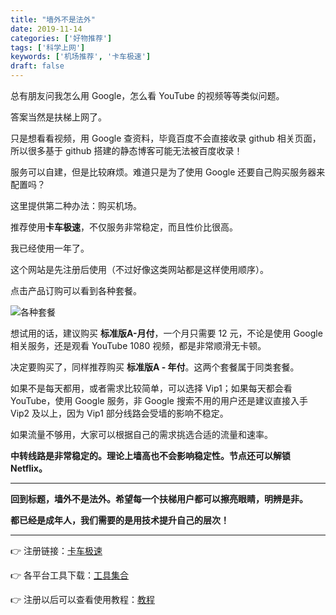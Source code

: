 ```yaml
---
title: "墙外不是法外"
date: 2019-11-14
categories: ['好物推荐']
tags: ['科学上网']
keywords: ['机场推荐', '卡车极速']
draft: false
---
```


总有朋友问我怎么用 Google，怎么看 YouTube 的视频等等类似问题。

答案当然是扶梯上网了。

<!-- more -->

只是想看看视频，用 Google 查资料，毕竟百度不会直接收录 github 相关页面，所以很多基于 github 搭建的静态博客可能无法被百度收录！

服务可以自建，但是比较麻烦。难道只是为了使用 Google 还要自己购买服务器来配置吗？

这里提供第二种办法：购买机场。

推荐使用**卡车极速**，不仅服务非常稳定，而且性价比很高。

我已经使用一年了。

这个网站是先注册后使用（不过好像这类网站都是这样使用顺序）。

点击产品订购可以看到各种套餐。

![各种套餐](https://i.loli.net/2020/01/30/LM3Wh8VrZu61fRX.png)

想试用的话，建议购买 **标准版A-月付**，一个月只需要 12 元，不论是使用 Google 相关服务，还是观看 YouTube 1080 视频，都是非常顺滑无卡顿。

决定要购买了，同样推荐购买 **标准版A - 年付**。这两个套餐属于同类套餐。


如果不是每天都用，或者需求比较简单，可以选择 Vip1；如果每天都会看 YouTube，使用 Google 服务，非 Google 搜索不用的用户还是建议直接入手 Vip2 及以上，因为 Vip1 部分线路会受墙的影响不稳定。

如果流量不够用，大家可以根据自己的需求挑选合适的流量和速率。

**中转线路是非常稳定的。理论上墙高也不会影响稳定性。节点还可以解锁 Netflix。**

------

**回到标题，墙外不是法外。希望每一个扶梯用户都可以擦亮眼睛，明辨是非。**

**都已经是成年人，我们需要的是用技术提升自己的层次！**

------

👉 注册链接：[卡车极速](https://kcjisu.casa/auth/register?code=yeMm)

👉 各平台工具下载：[工具集合](https://yadi.sk/d/hG24IyGT3MxUrF)

👉 注册以后可以查看使用教程：[教程](https://www.kcjisu.live/user/tutorial)